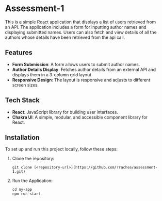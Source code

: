 # Assessment-1

This is a simple React application that displays a list of users retrieved from an API. The application includes a form for inputting author names and displaying submitted names. Users can also fetch and view details of all the authors whose details have been retrieved from the api call.

## Features

- **Form Submission**: A form allows users to submit author names.
- **Author Details Display**: Fetches author details from an external API and displays them in a 3-column grid layout.
- **Responsive Design**: The layout is responsive and adjusts to different screen sizes.

## Tech Stack

- **React**: JavaScript library for building user interfaces.
- **Chakra UI**: A simple, modular, and accessible component library for React.

## Installation

To set up and run this project locally, follow these steps:

1. Clone the repository:
   ```
   git clone [<repository-url>](https://github.com/rrachea/assessment-1.git)
   ```

3. Run the Application:
   ```
   cd my-app
   npm run start
   ```
